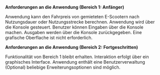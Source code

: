 **Anforderungen an die Anwendung (Bereich 1: Anfänger)**

Anwendung kann den Fahrpreis von gemieteten E-Scootern nach Nutzungsdauer oder Nutzungsstrecke berechnen.
Anwendung wird über die Konsole gesteuert.
Benutzer können Eingaben über die Konsole machen.
Ausgaben werden über die Konsole zurückgegeben.
Eine grafische Oberflache ist nicht erforderlich.

**Anforderungen an die Anwendung (Bereich 2: Fortgeschritten)**

Funktionalität von Bereich 1 bleibt erhalten.
Interaktion erfolgt über ein graphisches Interface.
Anwendung enthält eine Benutzerverwaltung (Optional)
beliebige Erweiterungsoptionen sind möglich.
